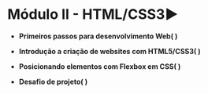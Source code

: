 # Módulo II - HTML/CSS3:arrow_forward:

- **Primeiros passos para desenvolvimento Web(  )**

- **Introdução a criação de websites com HTML5/CSS3(  )**

- **Posicionando elementos com Flexbox em CSS(  )**

- **Desafio de projeto(  )**

  